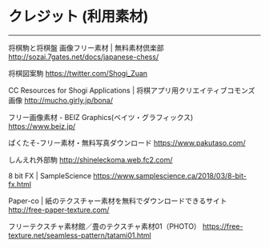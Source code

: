 <br>
<br>
  
# クレジット (利用素材)
<hr>

将棋駒と将棋盤 画像フリー素材 | 無料素材倶楽部
http://sozai.7gates.net/docs/japanese-chess/

将棋図案駒
https://twitter.com/Shogi_Zuan

CC Resources for Shogi Applications | 将棋アプリ用クリエイティブコモンズ画像
http://mucho.girly.jp/bona/
 
フリー画像素材 - BEIZ Graphics(ベイツ・グラフィックス)
https://www.beiz.jp/
 
ぱくたそ-フリー素材・無料写真ダウンロード
https://www.pakutaso.com/
 
しんえれ外部駒
http://shineleckoma.web.fc2.com/
 
8 bit FX | SampleScience
https://www.samplescience.ca/2018/03/8-bit-fx.html
 
Paper-co | 紙のテクスチャー素材を無料でダウンロードできるサイト
http://free-paper-texture.com/
 
フリーテクスチャ素材館／畳のテクスチャ素材01（PHOTO）
https://free-texture.net/seamless-pattern/tatami01.html
